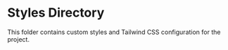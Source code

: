# Styles Directory

This folder contains custom styles and Tailwind CSS configuration for the project. 